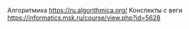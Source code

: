 Алгоритмика https://ru.algorithmica.org/
Конспекты с веги https://informatics.msk.ru/course/view.php?id=5628
